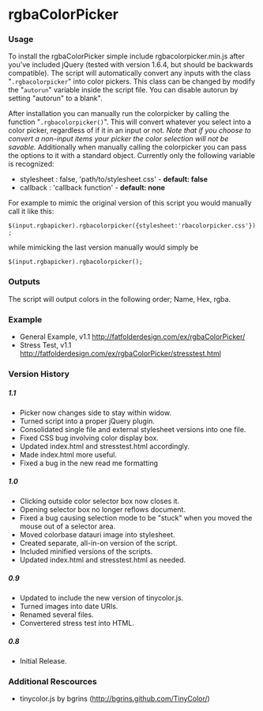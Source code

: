 # rgbaColorPicker

### Usage
To install the rgbaColorPicker simple include rgbacolorpicker.min.js after you've included jQuery (tested with version 1.6.4, but should be backwards compatible). The script will automatically convert any inputs with the class "<code>.rgbacolorpicker</code>" into color pickers. This class can be changed by modify the "<code>autorun</code>" variable inside the script file. You can disable autorun by setting "autorun" to a blank".

After installation you can manually run the colorpicker by calling the function "<code>.rgbacolorpicker()</code>". This will convert whatever you select into a color picker, regardless of if it in an input or not. *Note that if you choose to convert a non-input items your picker the color selection will not be savable.* Additionally when manually calling the colorpicker you can pass the options to it with a standard object. Currently only the following variable is recognized:

- stylesheet : false, 'path/to/stylesheet.css' - **default: false**
- callback : 'callback function' - **default: none**

For example to mimic the original version of this script you would manually call it like this:

<code>$(input.rgbapicker).rgbacolorpicker({stylesheet:'rbacolorpicker.css'});</code>

while mimicking the last version manually would simply be

<code>$(input.rgbapicker).rgbacolorpicker();</code>

### Outputs
The script will output colors in the following order; Name, Hex, rgba.

### Example
- General Example, v1.1 <http://fatfolderdesign.com/ex/rgbaColorPicker/>
- Stress Test, v1.1 <http://fatfolderdesign.com/ex/rgbaColorPicker/stresstest.html>
    
### Version History
##### 1.1
- Picker now changes side to stay within widow.
- Turned script into a proper jQuery plugin.
- Consolidated single file and external stylesheet versions into one file.
- Fixed CSS bug involving color display box.
- Updated index.html and stresstest.html accordingly.
- Made index.html more useful.
- Fixed a bug in the new read me formatting

##### 1.0
- Clicking outside color selector box now closes it.
- Opening selector box no longer reflows document.
- Fixed a bug causing selection mode to be "stuck" when you moved the mouse out of a selector area.
- Moved colorbase datauri image into stylesheet.
- Created separate, all-in-on version of the script.
- Included minified versions of the scripts.
- Updated index.html and stresstest.html as needed.

##### 0.9
- Updated to include the new version of tinycolor.js.
- Turned images into date URIs.
- Renamed several files.
- Convertered stress test into HTML.

##### 0.8
- Initial Release.

### Additional Rescources
- tinycolor.js by bgrins (<http://bgrins.github.com/TinyColor/>)
